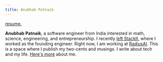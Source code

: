 ```yaml
---
title: Anubhab Patnaik
---
```


[<span class="date gray">resume.</span>](/resume.pdf)

**Anubhab Patnaik**, a software engineer from India interested in math, science, engineering, and entrepreneurship. I recently [left StackIt](https://www.linkedin.com/feed/update/urn:li:activity:7145664348022013952/), where I worked as the founding engineer. Right now, I am working at [RadiusAI](https://radius.ai/). This is a space where I publish my two-cents and musings. I write about tech and my life. [Here's more](/about.html) about me.
